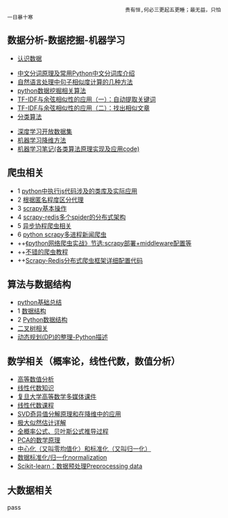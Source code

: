                                           贵有恒,何必三更起五更睡；最无益，只怕一日暴十寒
 
 ## 数据分析-数据挖掘-机器学习
* [认识数据](https://blog.csdn.net/sjpz0124/article/details/45980361)
- <a href = "https://juejin.im/post/5ac469ca5188255c27222549">中文分词原理及常用Python中文分词库介绍</a>
- <a href = "https://juejin.im/post/5b237b45f265da59a90c11d6">自然语言处理中句子相似度计算的几种方法</a>
- <a href = "https://www.cnblogs.com/5poi/">python数据挖掘相关算法</a>
- <a href = "http://www.ruanyifeng.com/blog/2013/03/tf-idf.html">TF-IDF与余弦相似性的应用（一）：自动提取关键词</a>
- <a href = "http://www.ruanyifeng.com/blog/2013/03/cosine_similarity.html">TF-IDF与余弦相似性的应用（二）：找出相似文章</a>
- [分类算法](./data_analysis/分类算法.md)
* [深度学习开放数据集](https://blog.csdn.net/yifen4234/article/details/80163407)
* [机器学习降维方法](https://www.cnblogs.com/nolonely/p/6435159.html)
* [机器学习笔记(各类算法原理实现及应用code)](https://blog.csdn.net/gzj_1101/article/category/6991049)
## 爬虫相关
* 1 [python中执行js代码涉及的类库及实际应用](./spider/python中执行js代码.md)
* 2 [根据匿名程度区分代理](./spider/根据匿名程度区分代理)
* 3 [scrapy基本操作](./spider/scrapy基本操作.md)
* 4 [scrapy-redis多个spider的分布式架构](./spider/scrapy-redis多个spider的分布式架构)
* 5 <a href = "https://juejin.im/post/5b430456e51d45198a2ea433">异步协程爬虫相关</a>
* 6 <a href="https://blog.csdn.net/haluoluo211/article/details/77657723">python scrapy多进程新闻爬虫</a>
* ++<a href = "https://juejin.im/user/58131b84da2f60005db28799/posts">《python网络爬虫实战》节选:scrapy部署+middleware配置等</a>
* ++<a href = "https://piaosanlang.gitbooks.io/spiders/content/">不错的爬虫教程</a>
* ++<a href="https://www.cnblogs.com/psv-fuyang/articles/7891897.html">Scrapy-Redis分布式爬虫框架详细配置代码</a>
## 算法与数据结构
* [python基础总结](./)
* 1 <a href= "https://www.yiibai.com/data_structure">数据结构</a>
* 2 <a href = "https://www.yiibai.com/python/py_data_structure">Python数据结构</a>
* [二叉树相关](./algorithms-and-data-structure/二叉树相关（创建及遍历）.md)
* [动态规划(DP)的整理-Python描述](https://blog.csdn.net/mrlevo520/article/details/75676160)

## 数学相关（概率论，线性代数，数值分析）
* [高等数值分析](http://boya.xmu.edu.cn/hhal/hhalf.htm)
* [线性代数知识](https://blog.csdn.net/longxinchen_ml/article/details/51629328)
* [复旦大学高等数学多媒体课件](http://math.fudan.edu.cn/gdsx/TUSG.HTM)
* [线性代数课程](http://dec3.jlu.edu.cn/webcourse/t000022/teach/index.htm)
* [SVD奇异值分解原理和在降维中的应用](http://www.cnblogs.com/pinard/p/6251584.html)
* [极大似然估计详解](https://blog.csdn.net/zengxiantao1994/article/details/72787849)
* [全概率公式、贝叶斯公式推导过程](https://www.cnblogs.com/ohshit/p/5629581.html)
* [PCA的数学原理](http://blog.codinglabs.org/articles/pca-tutorial.html)
* [中心化（又叫零均值化）和标准化（又叫归一化）](https://blog.csdn.net/GoodShot/article/details/80373372)
* [数据标准化/归一化normalization](https://blog.csdn.net/goodshot/article/details/79488629)
* [Scikit-learn：数据预处理Preprocessing data](https://blog.csdn.net/pipisorry/article/details/52247679)
## 大数据相关
 pass
